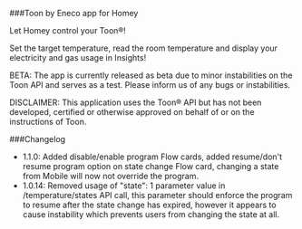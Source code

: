 ###Toon by Eneco app for Homey

Let Homey control your Toon®!

Set the target temperature, read the room temperature and display your electricity and gas usage in Insights!

BETA: The app is currently released as beta due to minor instabilities on the Toon API and serves as a test. Please inform us of any bugs or instabilities.

DISCLAIMER: This application uses the Toon® API but has not been developed, certified or otherwise approved on behalf of or on the instructions of Toon.

###Changelog
- 1.1.0: Added disable/enable program Flow cards, added resume/don't resume program option on state change Flow card, changing a state from Mobile will now not override the program.
- 1.0.14: Removed usage of "state": 1 parameter value in /temperature/states API call, this parameter should enforce the program to resume after the state change has expired, however it appears to cause instability which prevents users from changing the state at all.